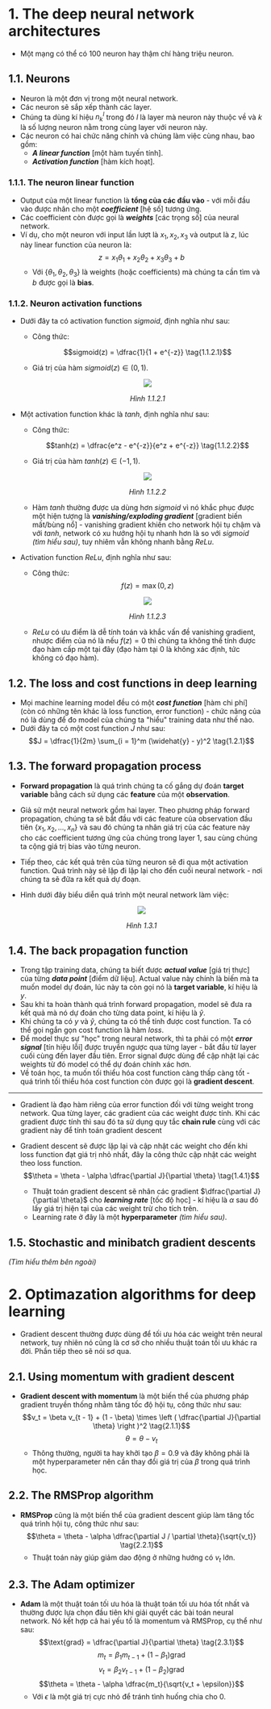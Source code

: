 # 1. The deep neural network architectures
* Một mạng có thể có 100 neuron hay thậm chí hàng triệu neuron.

## 1.1. Neurons
* Neuron là một đơn vị trong một neural network.
* Các neuron sẽ sắp xếp thành các layer.
* Chúng ta dùng kí hiệu $n_k^l$ trong đó $l$ là layer mà neuron này thuộc về và $k$ là số lượng neuron nằm trong cùng layer với neuron này.
* Các neuron có hai chức năng chính và chúng làm việc cùng nhau, bao gồm:
  * ***A linear function*** [một hàm tuyến tính].
  * ***Activation function*** [hàm kích hoạt].

### 1.1.1. The neuron linear function
* Output của một linear function là **tổng của các đầu vào** - với mỗi đầu vào được nhân cho một ***coefficient*** [hệ số] tương ứng.
* Các coefficient còn được gọi là ***weights*** [các trọng số] của neural network.
* Ví dụ, cho một neuron với input lần lượt là $x_1, x_2, x_3$ và output là $z$, lúc này linear function của neuron là:
  $$z = x_1\theta_1 + x_2\theta_2 + x_3\theta_3 + b \tag{1.1.1.1}$$
  * Với $\{\theta_1, \theta_2, \theta_3\}$ là weights (hoặc coefficients) mà chúng ta cần tìm và $b$ được gọi là **bias**.

### 1.1.2. Neuron activation functions
* Dưới đây ta có activation function $sigmoid$, định nghĩa như sau:
  * Công thức:
  
    $$sigmoid(z) = \dfrac{1}{1 + e^{-z}} \tag{1.1.2.1}$$

  * Giá trị của hàm $sigmoid(z) \in (0, 1)$.
    <center>
    
      ![](images/01.00.png) 

      _Hình 1.1.2.1_
  
    </center>

* Một activation function khác là $tanh$, định nghĩa như sau:
  * Công thức:
  
    $$tanh(z) = \dfrac{e^z - e^{-z}}{e^z + e^{-z}} \tag{1.1.2.2}$$

  * Giá trị của hàm $tanh(z) \in (-1, 1)$.
    <center>

      ![](images/01.01.png)

      _Hình 1.1.2.2_

    </center>

  * Hàm $tanh$ thường được ưa dùng hơn $sigmoid$ vì nó khắc phục được một hiện tượng là ***vanishing/exploding gradient*** [gradient biến mất/bùng nổ] - vanishing gradient khiến cho network hội tụ chậm và với $tanh$, network có xu hướng hội tụ nhanh hơn là so với $sigmoid$ _(tìm hiểu sau)_, tuy nhiêm vẫn không nhanh bằng $ReLu$.

* Activation function $ReLu$, định nghĩa như sau:
  * Công thức:
    $$f(z) = \max{(0, z)} \tag{1.1.2.3}$$

    <center>

      ![](images/01.02.png)

      _Hình 1.1.2.3_

    </center>

  * $ReLu$ có ưu điểm là dễ tính toán và khắc vấn đề vanishing gradient, nhược điểm của nó là nếu $f(z) = 0$ thì chúng ta không thể tính được đạo hàm cấp một tại đây (đạo hàm tại $0$ là không xác định, tức không có đạo hàm). 
  
## 1.2. The loss and cost functions in deep learning
* Mọi machine learning model đều có một ***cost function*** [hàm chi phí] (còn có những tên khác là loss function, error function) - chức năng của nó là dùng để đo model của chúng ta "hiểu" training data như thế nào.
* Dưới đây ta có một cost function $J$ như sau:
  $$J = \dfrac{1}{2m} \sum_{i = 1}^m (\widehat{y} - y)^2 \tag{1.2.1}$$

## 1.3. The forward propagation process
* **Forward propagation** là quá trình chúng ta cố gắng dự đoán **target variable** bằng cách sử dụng các **feature** của một **observation**.
* Giả sử một neural network gồm hai layer. Theo phương pháp forward propagation, chúng ta sẽ bắt đầu với các feature của observation đầu tiên $\{x_1, x_2,...,x_n\}$ và sau đó chúng ta nhân giá trị của các feature này cho các coefficient tương ứng của chúng trong layer 1, sau cùng chúng ta cộng giá trị bias vào từng neuron.
* Tiếp theo, các kết quả trên của từng neuron sẽ đi qua một activation function. Quá trình này sẽ lặp đi lặp lại cho đến cuối neural network - nơi chúng ta sẽ đữa ra kết quả dự đoạn.
* Hình dưới đây biểu diễn quá trình một neural network làm việc:
  <center>

    ![](images/01.03.png)

    _Hình 1.3.1_
  
  </center>

## 1.4. The back propagation function
* Trong tập training data, chúng ta biết được ***actual value*** [giá trị thực] của từng ***data point*** [điểm dữ liệu]. Actual value này chính là biến mà ta muốn model dự đoán, lúc này ta còn gọi nó là **target variable**, kí hiệu là $y$.
* Sau khi ta hoàn thành quá trình forward propagation, model sẽ đưa ra kết quả mà nó dự đoán cho từng data point, kí hiệu là $\widehat{y}$.
* Khi chúng ta có $y$ và $\widehat{y}$, chúng ta có thể tính được cost function. Ta có thể gọi ngắn gọn cost function là hàm $loss$.
* Để model thực sự "học" trong neural network, thì ta phải có một ***error signal*** [tín hiệu lỗi] được truyền ngược qua từng layer - bắt đầu từ layer cuối cùng đến layer đầu tiên. Error signal được dùng để cập nhật lại các weights từ đó model có thể dự đoán chính xác hơn.
* Về toán học, ta muốn tối thiểu hóa cost function càng thấp càng tốt - quá trình tối thiểu hóa cost function còn được gọi là **gradient descent**.

<hr>

* Gradient là đạo hàm riêng của error function đối với từng weight trong network. Qua từng layer, các gradient của các weight được tính. Khi các gradient được tính thì sau đó ta sử dụng quy tắc **chain rule** cùng với các gradient này để tính toán gradient descent
* Gradient descent sẽ được lặp lại và cập nhật các weight cho đến khi loss function đạt giá trị nhỏ nhất, đây la công thức cập nhật các weight theo loss function.
  $$\theta = \theta - \alpha \dfrac{\partial J}{\partial \theta} \tag{1.4.1}$$
  
  * Thuật toán gradient descent sẽ nhân các gradient $\dfrac{\partial J}{\partial \theta}$ cho ***learning rate*** [tốc độ học] - kí hiệu là $\alpha$ sau đó lấy giá trị hiện tại của các weight trừ cho tích trên.
  * Learning rate ở đây là một **hyperparameter** _(tìm hiểu sau)_.

## 1.5. Stochastic and minibatch gradient descents
_(Tìm hiểu thêm bên ngoài)_

# 2. Optimazation algorithms for deep learning
* Gradient descent thường được dùng để tối ưu hóa các weight trên neural network, tuy nhiên nó cũng là cơ sở cho nhiều thuật toán tối ưu khác ra đời. Phần tiếp theo sẽ nói sơ qua.

## 2.1. Using momentum with gradient descent
* **Gradient descent with momentum** là một biến thể của phương pháp gradient truyền thống nhằm tăng tốc độ hội tụ, công thức như sau:
  $$v_t = \beta v_{t - 1} + (1 - \beta) \times \left ( \dfrac{\partial J}{\partial \theta} \right )^2 \tag{2.1.1}$$
  $$\theta = \theta - v_t \tag{2.1.2}$$
  * Thông thường, người ta hay khởi tạo $\beta = 0.9$ và đây không phải là một hyperparameter nên cần thay đổi giá trị của $\beta$ trong quá trình học.

## 2.2. The RMSProp algorithm
* **RMSProp** cũng là một biến thể của gradient descent giúp làm tăng tốc quá trình hội tụ, công thức như sau:
  $$\theta = \theta - \alpha \dfrac{\partial J / \partial \theta}{\sqrt{v_t}} \tag{2.2.1}$$
  * Thuật toán này giúp giảm dao động ở những hướng có $v_t$ lớn.

## 2.3. The Adam optimizer
* **Adam** là một thuật toán tối ưu hóa là thuật toán tối ưu hóa tốt nhất và thường được lựa chọn đầu tiên khi giải quyết các bài toán neural network. Nó kết hợp cả hai yếu tố là momentum và RMSProp, cụ thể như sau:
  $$\text{grad} = \dfrac{\partial J}{\partial \theta} \tag{2.3.1}$$
  $$m_t = \beta_1 m_{t - 1} + (1 - \beta_1) \text{grad} \tag{2.3.2}$$
  $$v_t = \beta_2 v_{t - 1} + (1 - \beta_2) \text{grad} \tag{2.3.3}$$
  $$\theta = \theta - \alpha \dfrac{m_t}{\sqrt{v_t + \epsilon}}$$
  * Với $\epsilon$ là một giá trị cực nhỏ để tránh tình huống chia cho $0$.